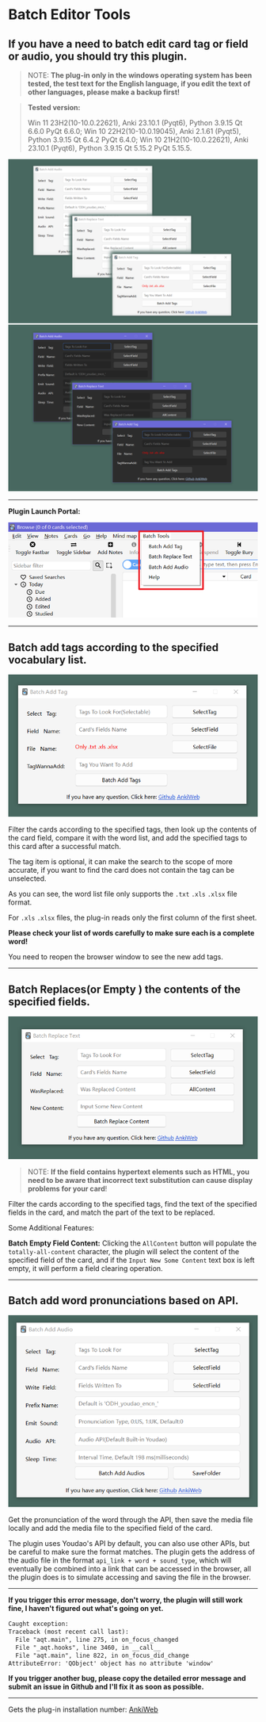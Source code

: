 # Batch Editor Tools

## If you have a need to batch edit card tag or field or audio, you should try this plugin.

> NOTE: **The plug-in only in the windows operating system has been tested, the test text for the English language, if you edit the text of other languages, please make a backup first!**

> **Tested version:** 
>
> Win 11 23H2(10-10.0.22621), Anki 23.10.1 (Pyqt6), Python 3.9.15 Qt 6.6.0 PyQt 6.6.0;
> Win 10 22H2(10-10.0.19045), Anki 2.1.61 (Pyqt5), Python 3.9.15 Qt 6.4.2 PyQt 6.4.0;
> Win 10 21H2(10-10.0.22621), Anki 23.10.1 (Pyqt6), Python 3.9.15 Qt 5.15.2 PyQt 5.15.5.

<img src=".\screenshot\white.png" alt="white" style="zoom:50%;" />

<img src=".\screenshot\black.png" alt="black" style="zoom:50%;" />

---

**Plugin Launch Portal:**

<img src=".\screenshot\start.png" alt="black" style="zoom:75%;" />

---

## Batch add tags according to the specified vocabulary list.

<img src=".\screenshot\tag_01.png" alt="black" style="zoom:75%;" />

Filter the cards according to the specified tags, then look up the contents of the card field, compare it with the word list, and add the specified tags to this card after a successful match.

The tag item is optional, it can make the search to the scope of more accurate, if you want to find the card does not contain the tag can be unselected.

As you can see, the word list file only supports the `.txt` `.xls` `.xlsx` file format.

For `.xls` `.xlsx` files, the plug-in reads only the first column of the first sheet.

**Please check your list of words carefully to make sure each is a complete word!**

You need to reopen the browser window to see the new add tags.

---

## Batch Replaces(or Empty ) the contents of the specified fields.

<img src=".\screenshot\text_01.png" alt="black" style="zoom:75%;" />

> NOTE: **If the field contains hypertext elements such as HTML, you need to be aware that incorrect text substitution can cause display problems for your card**!

Filter the cards according to the specified tags, find the text of the specified fields in the card, and match the part of the text to be replaced.

Some Additional Features:

**Batch Empty Field Content:** Clicking the `AllContent` button will populate the `totally-all-content` character, the plugin will select the content of the specified field of the card, and if the `Input New Some Content` text box is left empty, it will perform a field clearing operation.

---

## Batch add word pronunciations based on API.

<img src=".\screenshot\audio_01.png" alt="black" style="zoom:75%;" />

Get the pronunciation of the word through the API, then save the media file locally and add the media file to the specified field of the card.

The plugin uses Youdao's API by default, you can also use other APIs, but be careful to make sure the format matches.
The plugin gets the address of the audio file in the format `api_link + word + sound_type`, which will eventually be combined into a link that can be accessed in the browser, all the plugin does is to simulate accessing and saving the file in the browser.

---

**If you trigger this error message, don't worry, the plugin will still work fine, I haven't figured out what's going on yet.**

```
Caught exception:
Traceback (most recent call last):
  File "aqt.main", line 275, in on_focus_changed
  File "_aqt.hooks", line 3460, in __call__
  File "aqt.main", line 822, in on_focus_did_change
AttributeError: 'QObject' object has no attribute 'window'
```



**If you trigger another bug, please copy the detailed error message and submit an issue in Github and I'll fix it as soon as possible.**

---

Gets the plug-in installation number: <a href="https://ankiweb.net/shared/info/1609139780">AnkiWeb</a>
